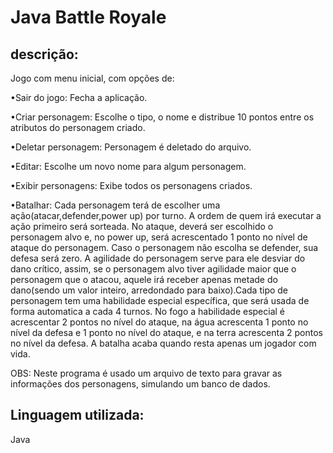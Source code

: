 # Java Battle Royale
## descrição:
Jogo com menu inicial, com opções de:

&bull;Sair do jogo: Fecha a aplicação.

&bull;Criar personagem: Escolhe o tipo, o nome e distribue 10 pontos entre os atributos do personagem criado.

&bull;Deletar personagem: Personagem é deletado do arquivo.

&bull;Editar: Escolhe um novo nome para algum personagem.

&bull;Exibir personagens: Exibe todos os personagens criados.

&bull;Batalhar: Cada personagem terá de escolher uma ação(atacar,defender,power up) por turno. A ordem de quem irá executar a ação primeiro será sorteada. No ataque, deverá ser escolhido o personagem alvo e, no power up, será acrescentado 1 ponto no nível de ataque do personagem. Caso o personagem não escolha se defender, sua defesa será zero. A agilidade do personagem serve para ele desviar do dano crítico, assim, se o personagem alvo tiver agilidade maior que o personagem que o atacou, aquele irá receber apenas metade do dano(sendo um valor inteiro, arredondado para baixo).Cada tipo de personagem tem uma habilidade especial específica, que será usada de forma automatica a cada 4 turnos. No fogo a habilidade especial é acrescentar 2 pontos no nível do ataque, na água acrescenta 1 ponto no nível da defesa e 1 ponto no nível do ataque, e na terra acrescenta 2 pontos no nível da defesa. A batalha acaba quando resta apenas um jogador com vida.

OBS: Neste programa é usado um arquivo de texto para gravar as informações dos personagens, simulando um banco de dados.

## Linguagem utilizada:
Java
